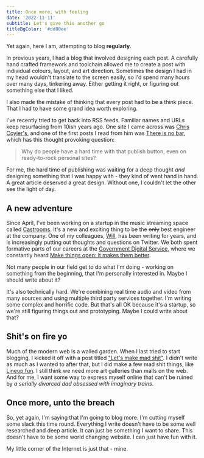 ```yaml
---
title: Once more, with feeling
date: '2022-11-11'
subtitle: Let's give this another go
titleBgColor: '#dd00ee'
---
```


Yet again, here I am, attempting to blog **regularly**.

In previous years, I had a blog that involved designing each post. A carefully hand crafted framework and toolchain allowed me to create a post with individual colours, layout, and art direction. Sometimes the design I had in my head wouldn't translate to the screen easily, so I'd spend many hours over many days, tinkering away. Either getting it right, or figuring out something else that I liked.

I also made the mistake of thinking that every post had to be a think piece. That I had to have some grand idea worth exploring.

I've recently tried to get back into RSS feeds. Familiar names and URLs keep resurfacing from 10ish years ago. One site I came across was [Chris Coyier's](https://chriscoyier.net), and one of the first posts I read from him was [There is no bar](https://chriscoyier.net/2022/06/27/there-is-no-bar/), which has this thought provoking question:

> Why do people have a hard time with that publish button, even on ready-to-rock personal sites?

For me, the hard time of publishing was waiting for a deep thought _and_ designing something that I was happy with - they kind of went hand in hand. A great article deserved a great design. Without one, I couldn't let the other see the light of day.

## A new adventure

Since April, I've been working on a startup in the music streaming space called [Castrooms](https://castrooms.com/). It's a new and exciting thing to be the <strike>only</strike> best engineer at the company. One of my colleagues, [Will](https://www.myddelton.co.uk/), has been writing for years, and is increasingly putting out thoughts and questions on Twitter. We both spent formative parts of our careers at the [Government Digital Service](https://www.gov.uk/government/organisations/government-digital-service), where we constantly heard [Make things open: it makes them better](https://www.gov.uk/guidance/government-design-principles#make-things-open-it-makes-things-better).

Not many people in our field get to do what I'm doing - working on something from the beginning, that I'm personally interested in. Maybe I should write about it?

It's also technically hard. We're combining real time audio and video from many sources and using multiple third party services together. I'm writing some complex and horrific code. But that's all OK because it's a startup, so we're still figuring things out and prototyping. Maybe I could write about that?

## Shit's on fire yo

Much of the modern web is a walled garden. When I last tried to start blogging, I kicked it off with a post titled ["Let's make mad shit"](/blog/lets-make-mad-shit). I didn't write as much as I wanted to after that, but I did make a few mad shit things, like [Lineup.fun](https://www.lineup.fun/). I still think we need more art galleries than malls on the web. And for me, I want some way to express myself online that can't be ruined by _a serially divorced dad obsessed with imaginary trains_.

## Once more, unto the breach

So, yet again, I'm saying that I'm going to blog more. I'm cutting myself some slack this time round. Everything I write doesn't have to be some well researched and deep article. It can just be something I want to share. This doesn't have to be some world changing website. I can just have fun with it.

My little corner of the Internet is just that - mine.
